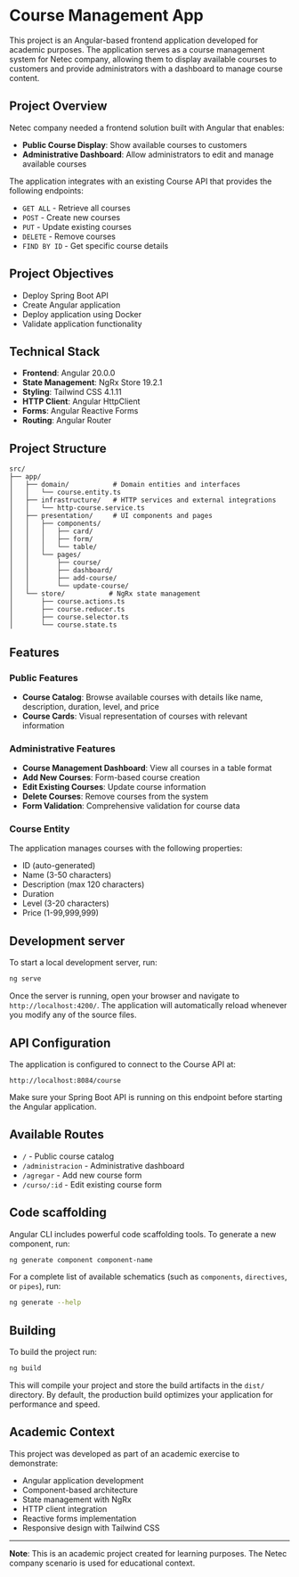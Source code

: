 # Course Management App

This project is an Angular-based frontend application developed for academic purposes. The application serves as a course management system for Netec company, allowing them to display available courses to customers and provide administrators with a dashboard to manage course content.

## Project Overview

Netec company needed a frontend solution built with Angular that enables:

- **Public Course Display**: Show available courses to customers
- **Administrative Dashboard**: Allow administrators to edit and manage available courses

The application integrates with an existing Course API that provides the following endpoints:

- `GET ALL` - Retrieve all courses
- `POST` - Create new courses
- `PUT` - Update existing courses
- `DELETE` - Remove courses
- `FIND BY ID` - Get specific course details

## Project Objectives

- Deploy Spring Boot API
- Create Angular application
- Deploy application using Docker
- Validate application functionality

## Technical Stack

- **Frontend**: Angular 20.0.0
- **State Management**: NgRx Store 19.2.1
- **Styling**: Tailwind CSS 4.1.11
- **HTTP Client**: Angular HttpClient
- **Forms**: Angular Reactive Forms
- **Routing**: Angular Router

## Project Structure

```
src/
├── app/
│   ├── domain/           # Domain entities and interfaces
│   │   └── course.entity.ts
│   ├── infrastructure/   # HTTP services and external integrations
│   │   └── http-course.service.ts
│   ├── presentation/     # UI components and pages
│   │   ├── components/
│   │   │   ├── card/
│   │   │   ├── form/
│   │   │   └── table/
│   │   └── pages/
│   │       ├── course/
│   │       ├── dashboard/
│   │       ├── add-course/
│   │       └── update-course/
│   └── store/           # NgRx state management
│       ├── course.actions.ts
│       ├── course.reducer.ts
│       ├── course.selector.ts
│       └── course.state.ts
```

## Features

### Public Features

- **Course Catalog**: Browse available courses with details like name, description, duration, level, and price
- **Course Cards**: Visual representation of courses with relevant information

### Administrative Features

- **Course Management Dashboard**: View all courses in a table format
- **Add New Courses**: Form-based course creation
- **Edit Existing Courses**: Update course information
- **Delete Courses**: Remove courses from the system
- **Form Validation**: Comprehensive validation for course data

### Course Entity

The application manages courses with the following properties:

- ID (auto-generated)
- Name (3-50 characters)
- Description (max 120 characters)
- Duration
- Level (3-20 characters)
- Price (1-99,999,999)

## Development server

To start a local development server, run:

```bash
ng serve
```

Once the server is running, open your browser and navigate to `http://localhost:4200/`. The application will automatically reload whenever you modify any of the source files.

## API Configuration

The application is configured to connect to the Course API at:

```
http://localhost:8084/course
```

Make sure your Spring Boot API is running on this endpoint before starting the Angular application.

## Available Routes

- `/` - Public course catalog
- `/administracion` - Administrative dashboard
- `/agregar` - Add new course form
- `/curso/:id` - Edit existing course form

## Code scaffolding

Angular CLI includes powerful code scaffolding tools. To generate a new component, run:

```bash
ng generate component component-name
```

For a complete list of available schematics (such as `components`, `directives`, or `pipes`), run:

```bash
ng generate --help
```

## Building

To build the project run:

```bash
ng build
```

This will compile your project and store the build artifacts in the `dist/` directory. By default, the production build optimizes your application for performance and speed.

## Academic Context

This project was developed as part of an academic exercise to demonstrate:

- Angular application development
- Component-based architecture
- State management with NgRx
- HTTP client integration
- Reactive forms implementation
- Responsive design with Tailwind CSS

---

**Note**: This is an academic project created for learning purposes. The Netec company scenario is used for educational context.

